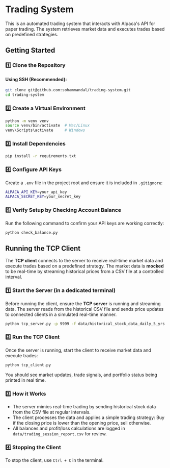 # Trading System

This is an automated trading system that interacts with Alpaca's API for paper trading. The system retrieves market data and executes trades based on predefined strategies.

## Getting Started

### 1️⃣ Clone the Repository
#### Using SSH (Recommended):
```bash
git clone git@github.com:sohammandal/trading-system.git
cd trading-system
```

### 2️⃣ Create a Virtual Environment
```bash
python -m venv venv
source venv/bin/activate  # Mac/Linux
venv\Scripts\activate     # Windows
```

### 3️⃣ Install Dependencies
```bash
pip install -r requirements.txt
```

### 4️⃣ Configure API Keys
Create a `.env` file in the project root and ensure it is included in `.gitignore`:
```bash
ALPACA_API_KEY=your_api_key
ALPACA_SECRET_KEY=your_secret_key
```

### 5️⃣ Verify Setup by Checking Account Balance
Run the following command to confirm your API keys are working correctly:

```bash
python check_balance.py
```

## Running the TCP Client

The **TCP client** connects to the server to receive real-time market data and execute trades based on a predefined strategy. The market data is **mocked** to be real-time by streaming historical prices from a CSV file at a controlled interval.

### 1️⃣ Start the Server (in a dedicated terminal)
Before running the client, ensure the **TCP server** is running and streaming data. The server reads from the historical CSV file and sends price updates to connected clients in a simulated real-time manner.

```bash
python tcp_server.py -p 9999 -f data/historical_stock_data_daily_5_yrs.csv -t 1
```

### 2️⃣ Run the TCP Client
Once the server is running, start the client to receive market data and execute trades:

```bash
python tcp_client.py
```
You should see market updates, trade signals, and portfolio status being printed in real time.

### 3️⃣ How it Works
- The server mimics real-time trading by sending historical stock data from the CSV file at regular intervals.
- The client processes the data and applies a simple trading strategy: Buy if the closing price is lower than the opening price, sell otherwise.
- All balances and profit/loss calculations are logged in `data/trading_session_report.csv` for review.

### 4️⃣ Stopping the Client
To stop the client, use `Ctrl + C` in the terminal.